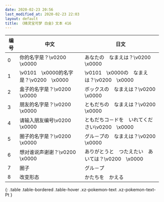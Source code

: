 ```yaml
---
date: 2020-02-23 20:56
last_modified_at: 2020-02-23 22:03
layout: default
title: 《精灵宝可梦 白金》文本 416
---
```

| 编号 | 中文 | 日文 |
| ---- | ---- | ---- |
| 0 | 你的名字是？\v0200　\x0000 | あなたの　なまえは？\v0200　\x0000 |
| 1 | \v0101　\x0000的名字是？\v0200　\x0000 | \v0101　\x0000の　なまえは？\v0200　\x0000 |
| 2 | 盒子的名字是？\v0200　\x0000 | ボックスの　なまえは？\v0200　\x0000 |
| 3 | 朋友的名字是？\v0200　\x0000 | ともだちの　なまえは？\v0200　\x0000 |
| 4 | 请输入朋友编号\v0200　\x0000 | ともだちコ－ドを　いれてください\v0200　\x0000 |
| 5 | 圈子的名字是？\v0200　\x0000 | グル－プの　なまえは？\v0200　\x0000 |
| 6 | 想对谁说声谢谢？\v0200　\x0000 | ありがとうと　つたえたい　あいては？\v0200　\x0000 |
| 7 | 圈子 | グル－プ |
| 8 | 改变形态 | かたちを　かえる |
{: .table .table-bordered .table-hover .xz-pokemon-text .xz-pokemon-text-Pt }